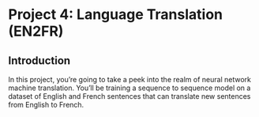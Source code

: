 # Project 4: Language Translation (EN2FR)

## Introduction
In this project, you’re going to take a peek into the realm of neural network machine translation. You’ll be training a sequence to sequence model on a dataset of English and French sentences that can translate new sentences from English to French.
